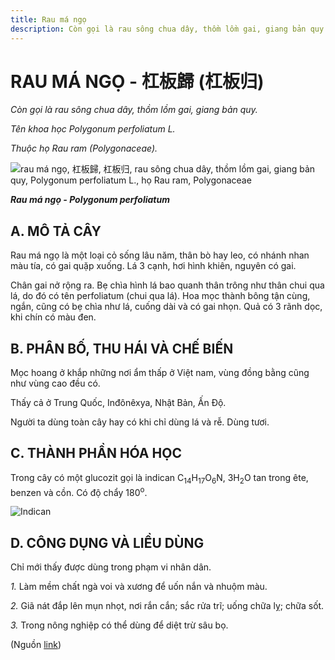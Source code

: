 ```yaml
---
title: Rau má ngọ
description: Còn gọi là rau sông chua dây, thồm lồm gai, giang bản quy. Tên khoa học Polygonum perfoliatum L.. Thuộc họ Rau ram (Polygonaceae).
---
```

# RAU MÁ NGỌ - 杠板歸 (杠板归)

*Còn gọi là rau sông chua dây, thồm lồm gai, giang bản quy.*

*Tên khoa học Polygonum perfoliatum L.*

*Thuộc họ Rau ram (Polygonaceae).*

![rau má ngọ, 杠板歸, 杠板归, rau sông chua dây, thồm lồm gai, giang bản quy, Polygonum perfoliatum L., họ Rau ram, Polygonaceae](/imgs/do-tat-loi/ctvvtvn/rau-ma-ngo.jpg)

***Rau má ngọ - Polygonum perfoliatum***

## A. MÔ TẢ CÂY

Rau má ngọ là một loại cỏ sống lâu năm, thân bò hay leo, có nhánh nhan màu tía, có gai quặp xuống. Lá 3 cạnh, hơi hình khiên, nguyên có gai.

Chân gai nở rộng ra. Bẹ chìa hình lá bao quanh thân trông như thân chui qua lá, do đó có tên perfoliatum (chui qua lá). Hoa mọc thành bông tận cùng, ngắn, cũng có bẹ chìa như lá, cuống dài và có gai nhọn. Quả có 3 rãnh dọc, khi chín có màu đen.

## B. PHÂN BỐ, THU HÁI VÀ CHẾ BIẾN

Mọc hoang ở khắp những nơi ẩm thấp ở Việt nam, vùng đồng bằng cũng như vùng cao đều có.

Thấy cả ở Trung Quốc, Inđônêxya, Nhật Bản, Ấn Độ.

Người ta dùng toàn cây hay có khi chỉ dùng lá và rễ. Dùng tươi.

## C. THÀNH PHẦN HÓA HỌC

Trong cây có một glucozit gọi là indican C<sub>14</sub>H<sub>17</sub>O<sub>6</sub>N, 3H<sub>2</sub>O tan trong ête, benzen và cồn. Có độ chẩy 180<sup>o</sup>.

![Indican](/imgs/do-tat-loi/ctvvtvn/rau-ma-ngo-2.jpg)

## D. CÔNG DỤNG VÀ LIỀU DÙNG

Chỉ mới thấy được dùng trong phạm vi nhân dân.

*1.* Làm mềm chất ngà voi và xương để uốn nắn và nhuộm màu.

*2.* Giã nát đắp lên mụn nhọt, nơi rắn cắn; sắc rửa trĩ; uống chữa lỵ; chữa sốt.

*3.* Trong nông nghiệp có thể dùng để diệt trừ sâu bọ.

(Nguồn <a href="http://www.thuocvuonnha.com/nhung-cay-thuoc-va-vi-thuoc-viet-nam/ket-qua-tra-cuu/rau-ma-ngo" target="_blank">link</a>)

